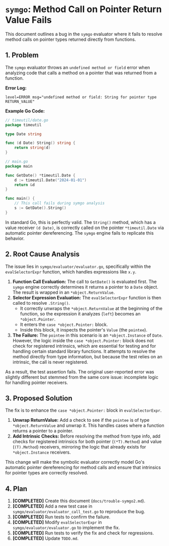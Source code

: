 # `symgo`: Method Call on Pointer Return Value Fails

This document outlines a bug in the `symgo` evaluator where it fails to resolve method calls on pointer types returned directly from functions.

## 1. Problem

The `symgo` evaluator throws an `undefined method or field` error when analyzing code that calls a method on a pointer that was returned from a function.

**Error Log:**
```
level=ERROR msg="undefined method or field: String for pointer type RETURN_VALUE"
```

**Example Go Code:**
```go
// timeutil/date.go
package timeutil

type Date string

func (d Date) String() string {
    return string(d)
}

// main.go
package main

func GetDate() *timeutil.Date {
    d := timeutil.Date("2024-01-01")
    return &d
}

func main() {
    // This call fails during symgo analysis
    s := GetDate().String()
}
```
In standard Go, this is perfectly valid. The `String()` method, which has a value receiver `(d Date)`, is correctly called on the pointer `*timeutil.Date` via automatic pointer dereferencing. The `symgo` engine fails to replicate this behavior.

## 2. Root Cause Analysis

The issue lies in `symgo/evaluator/evaluator.go`, specifically within the `evalSelectorExpr` function, which handles expressions like `x.y`.

1.  **Function Call Evaluation:** The call to `GetDate()` is evaluated first. The `symgo` engine correctly determines it returns a pointer to a `Date` object. The result is wrapped in an `*object.ReturnValue`.
2.  **Selector Expression Evaluation:** The `evalSelectorExpr` function is then called to resolve `.String()`.
    -   It correctly unwraps the `*object.ReturnValue` at the beginning of the function, so the expression it analyzes (`left`) becomes an `*object.Pointer`.
    -   It enters the `case *object.Pointer:` block.
    -   Inside this block, it inspects the pointer's `Value` (the `pointee`).
3.  **The Failure:** The `pointee` in this scenario is an `*object.Instance` of `Date`. However, the logic inside the `case *object.Pointer:` block does not check for registered intrinsics, which are essential for testing and for handling certain standard library functions. It attempts to resolve the method directly from type information, but because the test relies on an intrinsic, the call is never registered.

As a result, the test assertion fails. The original user-reported error was slightly different but stemmed from the same core issue: incomplete logic for handling pointer receivers.

## 3. Proposed Solution

The fix is to enhance the `case *object.Pointer:` block in `evalSelectorExpr`.

1.  **Unwrap ReturnValue:** Add a check to see if the `pointee` is of type `*object.ReturnValue` and unwrap it. This handles cases where a function returns a pointer to a pointer.
2.  **Add Intrinsic Checks:** Before resolving the method from type info, add checks for registered intrinsics for both pointer (`(*T).Method`) and value (`(T).Method`) receivers, mirroring the logic that already exists for `*object.Instance` receivers.

This change will make the symbolic evaluator correctly model Go's automatic pointer dereferencing for method calls and ensure that intrinsics for pointer types are correctly resolved.

## 4. Plan

1.  **[COMPLETED]** Create this document (`docs/trouble-symgo2.md`).
2.  **[COMPLETED]** Add a new test case in `symgo/evaluator/evaluator_call_test.go` to reproduce the bug.
3.  **[COMPLETED]** Run tests to confirm the failure.
4.  **[COMPLETED]** Modify `evalSelectorExpr` in `symgo/evaluator/evaluator.go` to implement the fix.
5.  **[COMPLETED]** Run tests to verify the fix and check for regressions.
6.  **[COMPLETED]** Update `TODO.md`.